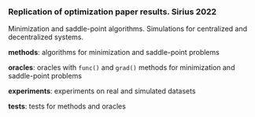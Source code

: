 ### Replication of optimization paper results. Sirius 2022

Minimization and saddle-point algorithms. Simulations for centralized and decentralized systems.

**methods**: algorithms for minimization and saddle-point problems

**oracles**: oracles with ```func()``` and ```grad()``` methods for minimization and saddle-point problems

**experiments**: experiments on real and simulated datasets

**tests**: tests for methods and oracles
